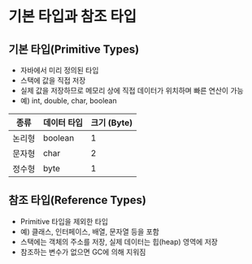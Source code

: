 # 기본 타입과 참조 타입
## 기본 타입(Primitive Types)

- 자바에서 미리 정의된 타입
- 스택에 값을 직접 저장
- 실제 값을 저장하므로 메모리 상에 직접 데이터가 위치하며 빠른 연산이 가능 
- 예) int, double, char, boolean

|종류|데이터 타입|크기 (Byte)|
|------|---|---|
|논리형 |boolean |1|
|문자형 |char |2 |
|정수형 |byte |1 |

## 참조 타입(Reference Types)
- Primitive 타입을 제외한 타입 
- 예) 클래스, 인터페이스, 배열, 문자열 등을 포함
- 스택에는 객체의 주소를 저장, 실제 데이터는 힙(heap) 영역에 저장
- 참조하는 변수가 없으면 GC에 의해 지워짐  